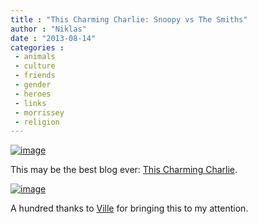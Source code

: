 ```yaml
---
title : "This Charming Charlie: Snoopy vs The Smiths"
author : "Niklas"
date : "2013-08-14"
categories : 
 - animals
 - culture
 - friends
 - gender
 - heroes
 - links
 - morrissey
 - religion
---
```


[![image](https://niklasblog.com/wp-content/wpid-Screenshot_2013-08-14-20-29-27_20130814203104324.jpg "Screenshot_2013-08-14-20-29-27_20130814203104324.jpg")](https://niklasblog.com/wp-content/wpid-Screenshot_2013-08-14-20-29-27_20130814203104324.jpg)

This may be the best blog ever: [This Charming Charlie](http://thischarmingcharlie.tumblr.com).

[![image](https://niklasblog.com/wp-content/wpid-Screenshot_2013-08-14-20-29-40_20130814203137078.jpg "Screenshot_2013-08-14-20-29-40_20130814203137078.jpg")](https://niklasblog.com/wp-content/wpid-Screenshot_2013-08-14-20-29-40_20130814203137078.jpg)

A hundred thanks to [Ville](https://www.facebook.com/villehising) for bringing this to my attention.
